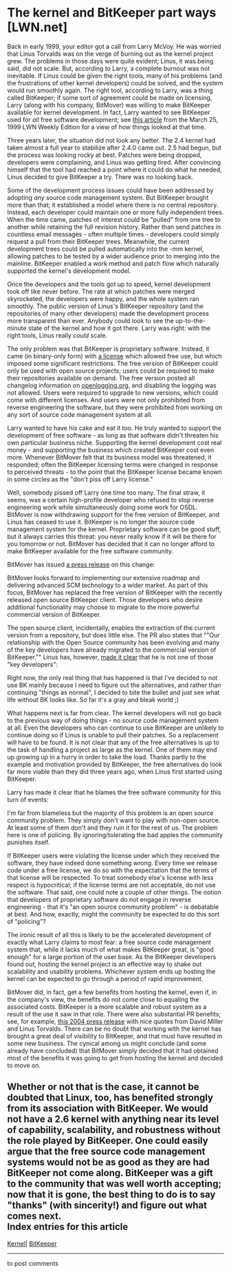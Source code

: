 # The kernel and BitKeeper part ways [LWN.net]

Back in early 1999, your editor got a call from Larry McVoy. He was worried that Linus Torvalds was on the verge of burning out as the kernel project grew. The problems in those days were quite evident; Linus, it was being said, did not scale. But, according to Larry, a complete burnout was not inevitable. If Linus could be given the right tools, many of his problems (and the frustrations of other kernel developers) could be solved, and the system would run smoothly again. The right tool, according to Larry, was a thing called BitKeeper; if some sort of agreement could be made on licensing, Larry (along with his company, BitMover) was willing to make BitKeeper available for kernel development. In fact, Larry wanted to see BitKeeper used for _all_ free software development; see [this article](http://lwn.net/1999/features/BitKeeper.php3) from the March 25, 1999 LWN Weekly Edition for a view of how things looked at that time. 

Three years later, the situation did not look any better. The 2.4 kernel had taken almost a full year to stabilize after 2.4.0 came out. 2.5 had begun, but the process was looking rocky at best. Patches were being dropped, developers were complaining, and Linus was getting tired. After convincing himself that the tool had reached a point where it could do what he needed, Linus decided to give BitKeeper a try. There was no looking back. 

Some of the development process issues could have been addressed by adopting _any_ source code management system. But BitKeeper brought more than that; it established a model where there is no central repository. Instead, each developer could maintain one or more fully independent trees. When the time came, patches of interest could be "pulled" from one tree to another while retaining the full revision history. Rather than send patches in countless email messages - often multiple times - developers could simply request a pull from their BitKeeper trees. Meanwhile, the current development trees could be pulled automatically into the -mm kernel, allowing patches to be tested by a wider audience prior to merging into the mainline. BitKeeper enabled a work method and patch flow which naturally supported the kernel's development model. 

Once the developers and the tools got up to speed, kernel development took off like never before. The rate at which patches were merged skyrocketed, the developers were happy, and the whole system ran smoothly. The public version of Linus's BitKeeper repository (and the repositories of many other developers) made the development process more transparent than ever. Anybody could look to see the up-to-the-minute state of the kernel and how it got there. Larry was right: with the right tools, Linus really _could_ scale. 

The only problem was that BitKeeper is proprietary software. Instead, it came (in binary-only form) with [a license](/Articles/130758/) which allowed free use, but which imposed some significant restrictions. The free version of BitKeeper could only be used with open source projects; users could be required to make their repositories available on demand. The free version posted all changelog information on [openlogging.org](http://openlogging.org/), and disabling the logging was not allowed. Users were required to upgrade to new versions, which could come with different licenses. And users were not only prohibited from reverse engineering the software, but they were prohibited from working on any sort of source code management system at all. 

Larry wanted to have his cake and eat it too. He truly wanted to support the development of free software - as long as that software didn't threaten his own particular business niche. Supporting the kernel development cost real money - and supporting the business which created BitKeeper cost even more. Whenever BitMover felt that its business model was threatened, it responded; often the BitKeeper licensing terms were changed in response to perceived threats - to the point that the BitKeeper license became known in some circles as the "don't piss off Larry license." 

Well, somebody pissed off Larry one time too many. The final straw, it seems, was a certain high-profile developer who refused to stop reverse engineering work while simultaneously doing some work for OSDL. BitMover is now withdrawing support for the free version of BitKeeper, and Linus has ceased to use it. BitKeeper is no longer the source code management system for the kernel. Proprietary software can be good stuff, but it always carries this threat: you never really know if it will be there for you tomorrow or not. BitMover has decided that it can no longer afford to make BitKeeper available for the free software community. 

BitMover has issued [a press release](http://www.prnewswire.com/cgi-bin/stories.pl?ACCT=104&STORY=/www/story/04-06-2005/0003335342&EDATE=) on this change: 

BitMover looks forward to implementing our extensive roadmap and delivering advanced SCM technology to a wider market. As part of this focus, BitMover has replaced the free version of BitKeeper with the recently released open source BitKeeper client. Those developers who desire additional functionality may choose to migrate to the more powerful commercial version of BitKeeper. 

The open source client, incidentally, enables the extraction of the current version from a repository, but does little else. The PR also states that ""Our relationship with the Open Source community has been evolving and many of the key developers have already migrated to the commercial version of BitKeeper."" Linus has, however, [made it clear](/Articles/130681/) that he is not one of those "key developers": 

Right now, the only real thing that has happened is that I've decided to not use BK mainly because I need to figure out the alternatives, and rather than continuing "things as normal", I decided to bite the bullet and just see what life without BK looks like. So far it's a gray and bleak world ;) 

What happens next is far from clear. The kernel developers will not go back to the previous way of doing things - no source code management system at all. Even the developers who can continue to use BitKeeper are unlikely to continue doing so if Linus is unable to pull their patches. So a replacement will have to be found. It is not clear that any of the free alternatives is up to the task of handling a project as large as the kernel. One of them may end up growing up in a hurry in order to take the load. Thanks partly to the example and motivation provided by BitKeeper, the free alternatives do look far more viable than they did three years ago, when Linus first started using BitKeeper. 

Larry has made it clear that he blames the free software community for this turn of events: 

I'm far from blameless but the majority of this problem is an open source community problem. They simply don't want to play with non-open source. At least some of them don't and they ruin it for the rest of us. The problem here is one of policing. By ignoring/tolerating the bad apples the community punishes itself. 

If BitKeeper users were violating the license under which they received the software, they have indeed done something wrong. Every time we release code under a free license, we do so with the expectation that the terms of that license will be respected. To treat somebody else's license with less respect is hypocritical; if the license terms are not acceptable, do not use the software. That said, one could note a couple of other things. The notion that developers of proprietary software do not engage in reverse engineering - that it's "an open source community problem" - is debatable at best. And how, exactly, might the community be expected to do this sort of "policing"? 

The ironic result of all this is likely to be the accelerated development of exactly what Larry claims to most fear: a free source code management system that, while it lacks much of what makes BitKeeper great, is "good enough" for a large portion of the user base. As the BitKeeper developers found out, hosting the kernel project is an effective way to shake out scalability and usability problems. Whichever system ends up hosting the kernel can be expected to go through a period of rapid improvement. 

BitMover did, in fact, get a few benefits from hosting the kernel, even if, in the company's view, the benefits do not come close to equaling the associated costs. BitKeeper is a more scalable and robust system as a result of the use it saw in that role. There were also substantial PR benefits; see, for example, [this 2004 press release](http://www.bitkeeper.com/press/2004-03-17.html) with nice quotes from David Miller and Linus Torvalds. There can be no doubt that working with the kernel has brought a great deal of visibility to BitKeeper, and that must have resulted in some new business. The cynical among us might conclude (and some already have concluded) that BitMover simply decided that it had obtained most of the benefits it was going to get from hosting the kernel and decided to move on. 

Whether or not that is the case, it cannot be doubted that Linux, too, has benefited strongly from its association with BitKeeper. We would not have a 2.6 kernel with anything near its level of capability, scalability, and robustness without the role played by BitKeeper. One could easily argue that the free source code management systems would not be as good as they are had BitKeeper not come along. BitKeeper was a gift to the community that was well worth accepting; now that it is gone, the best thing to do is to say "thanks" (with sincerity!) and figure out what comes next.  
Index entries for this article  
---  
[Kernel](/Kernel/Index)| [BitKeeper](/Kernel/Index#BitKeeper)  
  


* * *

to post comments 
